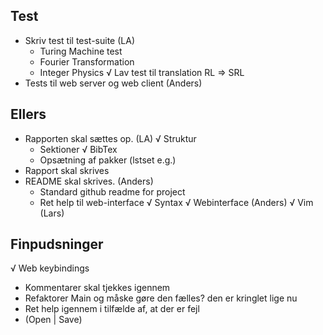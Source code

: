 ## Test
  - Skriv test til test-suite (LA)
    - Turing Machine test
    - Fourier Transformation
    - Integer Physics
  √ Lav test til translation RL => SRL
  - Tests til web server og web client (Anders)

## Ellers
  - Rapporten skal sættes op. (LA)
    √ Struktur
    - Sektioner
    √ BibTex
    - Opsætning af pakker (lstset e.g.)
  - Rapport skal skrives
  - README skal skrives. (Anders)
    - Standard github readme for project
    - Ret help til web-interface
  √ Syntax
    √ Webinterface (Anders)
    √ Vim (Lars)

## Finpudsninger
  √ Web keybindings
  - Kommentarer skal tjekkes igennem
  - Refaktorer Main og måske gøre den fælles? den er kringlet lige nu
  - Ret help igennem i tilfælde af, at der er fejl
  - (Open | Save)
